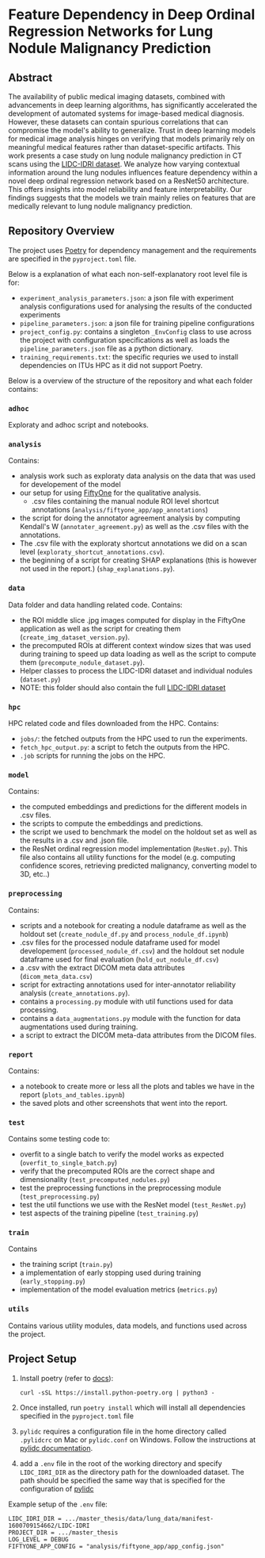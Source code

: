 # Feature Dependency in Deep Ordinal Regression Networks for Lung Nodule Malignancy Prediction

## Abstract

The availability of public medical imaging datasets, combined with advancements in deep learning algorithms, has significantly accelerated the development of automated systems for image-based medical diagnosis. However, these datasets can contain spurious correlations that can compromise the model's ability to generalize. Trust in deep learning models for medical image analysis hinges on verifying that models primarily rely on meaningful medical features rather than dataset-specific artifacts. This work presents a case study on lung nodule malignancy prediction in CT scans using the [LIDC-IDRI dataset](https://www.cancerimagingarchive.net/collection/lidc-idri/). We analyze how varying contextual information around the lung nodules influences feature dependency within a novel deep ordinal regression network based on a ResNet50 architecture. This offers insights into model reliability and feature interpretability. Our findings suggests that the models we train mainly relies on features that are medically relevant to lung nodule malignancy prediction.

## Repository Overview

The project uses [Poetry](https://python-poetry.org/) for dependency management and the requirements are specified in the `pyproject.toml` file.

Below is a explanation of what each non-self-explanatory root level file is for:

- `experiment_analysis_parameters.json`: a json file with experiment analysis configurations used for analysing the results of the conducted experiments
- `pipeline_parameters.json`: a json file for training pipeline configurations
- `project_config.py`: contains a singleton `_EnvConfig` class to use across the project with configuration specifications as well as loads the `pipeline_parameters.json` file as a python dictionary.
- `training_requirements.txt`: the specific requries we used to install dependencies on ITUs HPC as it did not support Poetry.

Below is a overview of the structure of the repository and what each folder contains:

### `adhoc`

Exploraty and adhoc script and notebooks.

### `analysis`

Contains:

- analysis work such as exploraty data analysis on the data that was used for developement of the model
- our setup for using [FiftyOne](https://docs.voxel51.com/) for the qualitative analysis.
  - .csv files containing the manual nodule ROI level shortcut annotations (`analysis/fiftyone_app/app_annotations`)
- the script for doing the annotator agreement analysis by computing Kendall's W (`annotater_agreement.py`) as well as the .csv files with the annotations.
- The .csv file with the exploraty shortcut annotations we did on a scan level (`exploraty_shortcut_annotations.csv`).
- the beginning of a script for creating SHAP explanations (this is however not used in the report.) (`shap_explanations.py`).

### `data`

Data folder and data handling related code. Contains:

- the ROI middle slice .jpg images computed for display in the FiftyOne application as well as the script for creating them (`create_img_dataset_version.py`).
- the precomputed ROIs at different context window sizes that was used during training to speed up data loading as well as the script to compute them (`precompute_nodule_dataset.py`).
- Helper classes to process the LIDC-IDRI dataset and individual nodules (`dataset.py`)
- NOTE: this folder should also contain the full [LIDC-IDRI dataset](https://www.cancerimagingarchive.net/collection/lidc-idri/)

### `hpc`

HPC related code and files downloaded from the HPC. Contains:

- `jobs/`: the fetched outputs from the HPC used to run the experiments.
- `fetch_hpc_output.py`: a script to fetch the outputs from the HPC.
- `.job` scripts for running the jobs on the HPC.

### `model`

Contains:

- the computed embeddings and predictions for the different models in .csv files.
- the scripts to compute the embeddings and predictions.
- the script we used to benchmark the model on the holdout set as well as the results in a .csv and .json file.
- the ResNet ordinal regression model implementation (`ResNet.py`). This file also contains all utility functions for the model (e.g. computing confidence scores, retrieving predicted malignancy, converting model to 3D, etc..)

### `preprocessing`

Contains:

- scripts and a notebook for creating a nodule dataframe as well as the holdout set (`create_nodule_df.py` and `process_nodule_df.ipynb`)
- .csv files for the processed nodule dataframe used for model developement (`processed_nodule_df.csv`) and the holdout set nodule dataframe used for final evaluation (`hold_out_nodule_df.csv`)
- a .csv with the extract DICOM meta data attributes (`dicom_meta_data.csv`)
- script for extracting annotations used for inter-annotator reliability analysis (`create_annotations.py`).
- contains a `processing.py` module with util functions used for data processing.
- contains a `data_augmentations.py` module with the function for data augmentations used during training.
- a script to extract the DICOM meta-data attributes from the DICOM files.

### `report`

Contains:

- a notebook to create more or less all the plots and tables we have in the report (`plots_and_tables.ipynb`)
- the saved plots and other screenshots that went into the report.

### `test`

Contains some testing code to:

- overfit to a single batch to verify the model works as expected (`overfit_to_single_batch.py`)
- verify that the precomputed ROIs are the correct shape and dimensionality (`test_precomputed_nodules.py`)
- test the preprocessing functions in the preprocessing module (`test_preprocessing.py`)
- test the util functions we use with the ResNet model (`test_ResNet.py`)
- test aspects of the training pipeline (`test_training.py`)

### `train`

Contains

- the training script (`train.py`)
- a implementation of early stopping used during training (`early_stopping.py`)
- implementation of the model evaluation metrics (`metrics.py`)

### `utils`

Contains various utility modules, data models, and functions used across the project.

## Project Setup

1. Install poetry (refer to [docs](https://python-poetry.org/docs/#installing-with-the-official-installer)):

   `curl -sSL https://install.python-poetry.org | python3 -`

2. Once installed, run `poetry install` which will install all dependencies specified in the `pyproject.toml` file

3. `pylidc` requires a configuration file in the home directory called `.pylidcrc` on Mac or `pylidc.conf` on Windows. Follow the instructions at [pylidc documentation](https://pylidc.github.io/install.html).

4. add a `.env` file in the root of the working directory and specify `LIDC_IDRI_DIR` as the directory path for the downloaded dataset. The path should be specified the same way that is specified for the configuration of [pylidc](https://pylidc.github.io/install.html)

Example setup of the `.env` file:

```
LIDC_IDRI_DIR = .../master_thesis/data/lung_data/manifest-1600709154662/LIDC-IDRI
PROJECT_DIR = .../master_thesis
LOG_LEVEL = DEBUG
FIFTYONE_APP_CONFIG = "analysis/fiftyone_app/app_config.json"
```

